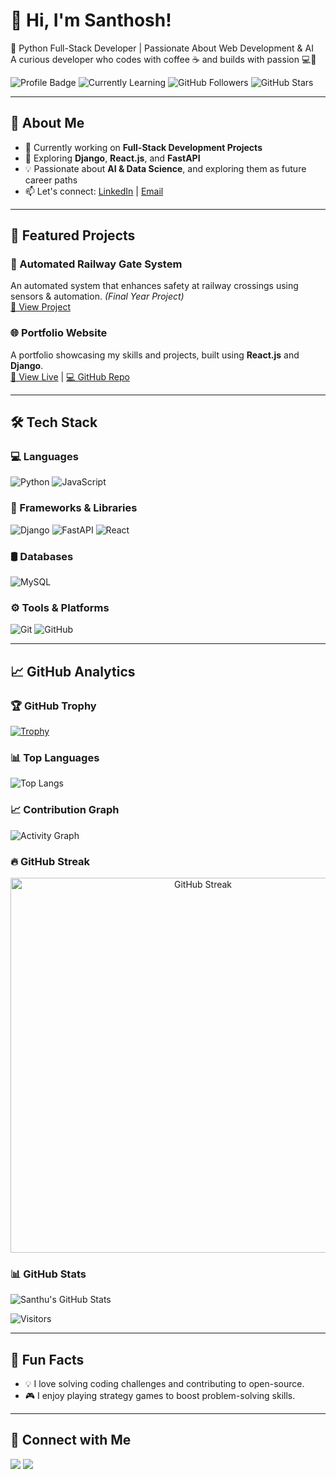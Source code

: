 # 👋 Hi, I'm Santhosh!

🚀 Python Full-Stack Developer | Passionate About Web Development & AI  
A curious developer who codes with coffee ☕ and builds with passion 💻💙

![Profile Badge](https://img.shields.io/badge/Python--Full--Stack-blue?style=for-the-badge&logo=python)
![Currently Learning](https://img.shields.io/badge/Learning-Django_&_React-orange?style=for-the-badge)
![GitHub Followers](https://img.shields.io/github/followers/Santhouu?label=Followers&style=for-the-badge)
![GitHub Stars](https://img.shields.io/github/stars/Santhouu?style=for-the-badge)

---

## 🧠 About Me

- 🔭 Currently working on **Full-Stack Development Projects**
- 🌱 Exploring **Django**, **React.js**, and **FastAPI**
- 💡 Passionate about **AI & Data Science**, and exploring them as future career paths
- 📫 Let's connect: [LinkedIn](https://www.linkedin.com/in/santhosh-s-478b88252) | [Email](mailto:santhu.santhu7788@gmail.com)

---

## 🚀 Featured Projects

### 🚉 Automated Railway Gate System  
An automated system that enhances safety at railway crossings using sensors & automation. *(Final Year Project)*  
[🔗 View Project](#)

### 🌐 Portfolio Website  
A portfolio showcasing my skills and projects, built using **React.js** and **Django**.  
[🔗 View Live](#) | [💻 GitHub Repo](#)

---

## 🛠 Tech Stack

### 💻 Languages  
![Python](https://img.shields.io/badge/Python-3670A0?style=flat&logo=python&logoColor=ffdd54)
![JavaScript](https://img.shields.io/badge/JavaScript-F7DF1E?style=flat&logo=javascript&logoColor=black)

### 🚀 Frameworks & Libraries  
![Django](https://img.shields.io/badge/Django-092E20?style=flat&logo=django&logoColor=white)
![FastAPI](https://img.shields.io/badge/FastAPI-005571?style=flat&logo=fastapi)
![React](https://img.shields.io/badge/React-20232A?style=flat&logo=react&logoColor=61DAFB)

### 🛢️ Databases  
![MySQL](https://img.shields.io/badge/MySQL-00000F?style=flat&logo=mysql&logoColor=white)

### ⚙️ Tools & Platforms  
![Git](https://img.shields.io/badge/Git-F05032?style=flat&logo=git&logoColor=white)
![GitHub](https://img.shields.io/badge/GitHub-181717?style=flat&logo=github)

---

## 📈 GitHub Analytics

### 🏆 GitHub Trophy  
[![Trophy](https://github-profile-trophy.vercel.app/?username=Santhouu&theme=radical&margin-w=10)](https://github.com/ryo-ma/github-profile-trophy)

### 📊 Top Languages  
![Top Langs](https://github-readme-stats.vercel.app/api/top-langs/?username=Santhouu&theme=radical)

### 📈 Contribution Graph  
![Activity Graph](https://github-readme-activity-graph.vercel.app/graph?username=Santhouu&theme=react-dark)

### 🔥 GitHub Streak  
<p align="center">
  <img src="https://streak-stats.demolab.com?user=Santhouu&theme=tokyonight&hide_border=true&date_format=M%20j%5B%2C%20Y%5D" alt="GitHub Streak" width="600" />
</p>

### 📊 GitHub Stats  
![Santhu's GitHub Stats](https://github-readme-stats.vercel.app/api?username=Santhouu&show_icons=true&theme=radical)

![Visitors](https://komarev.com/ghpvc/?username=Santhouu&color=blue&style=flat-square)

---

## 🎯 Fun Facts

- 💡 I love solving coding challenges and contributing to open-source.
- 🎮 I enjoy playing strategy games to boost problem-solving skills.

---

## 🤝 Connect with Me

<p align="left">
  <a href="mailto:santhu.santhu7788@gmail.com"><img src="https://img.shields.io/badge/Gmail-D14836?style=flat&logo=gmail&logoColor=white" /></a>
  <a href="https://www.linkedin.com/in/santhosh-s-478b88252"><img src="https://img.shields.io/badge/LinkedIn-blue?style=flat&logo=linkedin" /></a>
</p>
